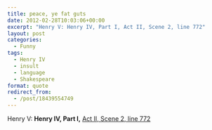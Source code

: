 ```yaml
---
title: peace, ye fat guts
date: 2012-02-28T10:03:06+00:00
excerpt: "Henry V: Henry IV, Part I, Act II, Scene 2, line 772"
layout: post
categories:
  - Funny
tags:
  - Henry IV
  - insult
  - language
  - Shakespeare
format: quote
redirect_from:
  - /post/18439554749
---
```

Henry V: **Henry IV, Part I,** [Act II, Scene 2, line 772](http://www.opensourceshakespeare.org/views/plays/play_view.php?WorkID=henry4p1&Act=2&Scene=2&Scope=scene&LineHighlight=772#772)